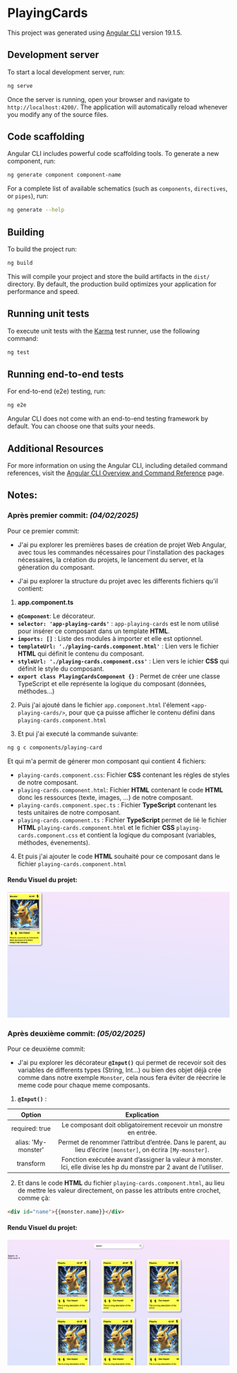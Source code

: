 # PlayingCards

This project was generated using [Angular CLI](https://github.com/angular/angular-cli) version 19.1.5.

## Development server

To start a local development server, run:

```bash
ng serve
```

Once the server is running, open your browser and navigate to `http://localhost:4200/`. The application will automatically reload whenever you modify any of the source files.

## Code scaffolding

Angular CLI includes powerful code scaffolding tools. To generate a new component, run:

```bash
ng generate component component-name
```

For a complete list of available schematics (such as `components`, `directives`, or `pipes`), run:

```bash
ng generate --help
```

## Building

To build the project run:

```bash
ng build
```

This will compile your project and store the build artifacts in the `dist/` directory. By default, the production build optimizes your application for performance and speed.

## Running unit tests

To execute unit tests with the [Karma](https://karma-runner.github.io) test runner, use the following command:

```bash
ng test
```

## Running end-to-end tests

For end-to-end (e2e) testing, run:

```bash
ng e2e
```

Angular CLI does not come with an end-to-end testing framework by default. You can choose one that suits your needs.

## Additional Resources

For more information on using the Angular CLI, including detailed command references, visit the [Angular CLI Overview and Command Reference](https://angular.dev/tools/cli) page.

## Notes:

### Après premier commit: **_(04/02/2025)_**
Pour ce premier commit:

- J'ai pu explorer les premières bases de création de projet Web Angular, avec tous les commandes nécessaires pour l'installation des packages nécessaires, la création du projets, le lancement du server, et la géneration du composant.

- J'ai pu explorer la structure du projet avec les differents fichiers qu'il contient:

1. **app.component.ts**

 - **`@Component`**: Le décorateur.
 - **`selector: 'app-playing-cards'`** : `app-playing-cards` est le nom utilisé pour insérer ce composant dans un template **HTML**.
 - **`imports: []`** : Liste des modules à importer et elle est optionnel.
 - **`templateUrl: './playing-cards.component.html'`** : Lien vers le fichier **HTML** qui définit le contenu du composant.
 - **`styleUrl: './playing-cards.component.css'`** : Lien vers le ichier **CSS** qui définit le style du composant.
 - **`export class PlayingCardsComponent {}`** : Permet de créer une classe TypeScript et elle  représente la logique du composant (données, méthodes...)

2. Puis j'ai ajouté dans le fichier `app.component.html` l'élement `<app-playing-cards/>`, pour que ça puisse afficher le contenu défini dans `playing-cards.component.html`

3. Et pui j'ai executé la commande suivante:
```bash
ng g c components/playing-card
```
Et qui m'a permit de génerer mon composant qui contient 4 fichiers:

 - `playing-cards.component.css`: Fichier **CSS** contenant les régles de styles de notre composant.
 - `playing-cards.component.html`: Fichier **HTML** contenant le code **HTML** donc les ressources (texte, images, ...) de notre composant.
 - `playing-cards.component.spec.ts` : Fichier **TypeScript** contenant les tests unitaires de notre composant.
 - `playing-cards.component.ts` : Fichier **TypeScript** permet de lié le fichier **HTML** `playing-cards.component.html` et le fichier **CSS** `playing-cards.component.css` et contient la logique du composant (variables, méthodes, évenements).


4. Et puis j'ai ajouter le code **HTML** souhaité pour ce composant dans le fichier `playing-cards.component.html`

#### Rendu Visuel du projet:

![captureEcran](./public/captureEcran.png)


### Après deuxième commit: **_(05/02/2025)_**
Pour ce deuxième commit:

- J'ai pu explorer les décorateur **`@Input()`** qui permet de recevoir soit des variables de differents types (String, Int...) ou bien des objet déjà crée comme dans notre exemple `Monster`, cela nous fera éviter de réecrire le meme code pour chaque meme composants.

1. **`@Input()`** : 

|        Option       |                                                      Explication                                                      |
|:-------------------:|:---------------------------------------------------------------------------------------------------------------------:|
| required: true      | Le composant doit obligatoirement recevoir un monstre en entrée.                                                      |
| alias: 'My-monster' | Permet de renommer l’attribut d’entrée. Dans le parent, au lieu d’écrire `[monster]`, on écrira `[My-monster]`.       |
| transform           | Fonction exécutée avant d’assigner la valeur à monster. Ici, elle divise les hp du monstre par 2 avant de l'utiliser. |

2. Et dans le code **HTML** du fichier `playing-cards.component.html`, au lieu de mettre les valeur directement, on passe les attributs entre crochet, comme çà:  
```html
<div id="name">{{monster.name}}</div>
```

#### Rendu Visuel du projet:

![captureEcran](./public/captureEcran2.png)